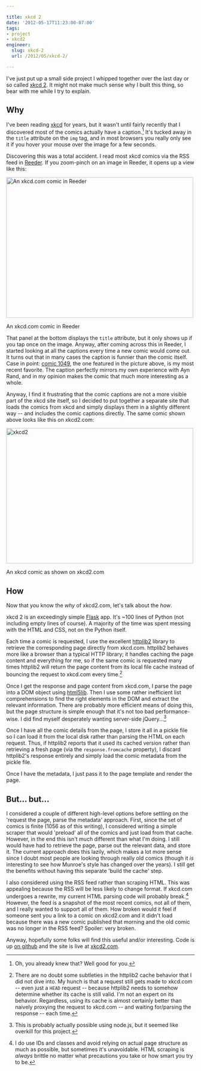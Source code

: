 ```yaml
---

title: xkcd 2
date: '2012-05-17T11:23:00-07:00'
tags:
- project
- xkcd2
engineer:
  slug: xkcd-2
  url: /2012/05/xkcd-2/

---
```


I've just put up a small side project I whipped together over the last day or so called [xkcd 2][]. It might not make much sense why I built this thing, so bear with me while I try to explain.


## Why

I've been reading [xkcd][] for years, but it wasn't until fairly recently that I discovered most of the comics actually have a caption.[^xkcd1] It's tucked away in the `title` attribute on the `img` tag, and in most browsers you really only see it if you hover your mouse over the image for a few seconds.

Discovering this was a total accident. I read most xkcd comics via the RSS feed in [Reeder][]. If you zoom-pinch on an image in Reeder, it opens up a view like this:

<div class="image caption center">
    <a href="http://www.flickr.com/photos/76037594@N06/7206331966/">
        <img src="http://farm8.staticflickr.com/7241/7206331966_c6419e544e.jpg" width="500" height="375" alt="An xkcd.com comic in Reeder">
    </a>
    <p>An xkcd.com comic in Reeder</p>
</div>

That panel at the bottom displays the `title` attribute, but it only shows up if you tap once on the image. Anyway, after coming across this in Reeder, I started looking at all the captions every time a new comic would come out. It turns out that in many cases the caption is funnier than the comic itself. Case in point: [comic 1049][], the one featured in the picture above, is my most recent favorite. The caption perfectly mirrors my own experience with Ayn Rand, and in my opinion makes the comic that much more interesting as a whole.

<!-- more -->

Anyway, I find it frustrating that the comic captions are not a more visible part of the xkcd site itself, so I decided to put together a separate site that loads the comics from xkcd and simply displays them in a slightly different way -- and includes the comic captions directly. The same comic shown above looks like this on xkcd2.com:

<div class="image caption center">
    <a href="http://www.flickr.com/photos/76037594@N06/7213096382/">
        <img src="http://farm9.staticflickr.com/8151/7213096382_db69df1d70.jpg" width="500" height="361" alt="xkcd2" class="center"/>
    </a>
    <p>An xkcd comic as shown on xkcd2.com</p>
</div>


## How

Now that you know the *why* of xkcd2.com, let's talk about the *how*.

xkcd 2 is an exceedingly simple [Flask][] app. It's ~100 lines of Python (not including empty lines of course). A majority of the time was spent messing with the HTML and CSS, not on the Python itself.

Each time a comic is requested, I use the excellent [httplib2][] library to retrieve the corresponding page directly from xkcd.com. httplib2 behaves more like a browser than a typical HTTP library; it handles caching the page content and everything for me, so if the same comic is requested many times httplib2 will return the page content from its local file cache instead of bouncing the request to xkcd.com every time.[^xkcd2]

Once I get the response and page content from xkcd.com, I parse the page into a DOM object using [html5lib][]. Then I use some rather inefficient list comprehensions to find the right elements in the DOM and extract the relevant information. There are probably more efficient means of doing this, but the page structure is simple enough that it's not too bad performance-wise. I did find myself desperately wanting server-side jQuery...[^xkcd3]

Once I have all the comic details from the page, I store it all in a pickle file so I can load it from the local disk rather than parsing the HTML on each request. Thus, if httplib2 reports that it used its cached version rather than retrieving a fresh page (via the `response.fromcache` property), I discard httplib2's response entirely and simply load the comic metadata from the pickle file.

Once I have the metadata, I just pass it to the page template and render the page.


## But... but...

I considered a couple of different high-level options before settling on the 'request the page, parse the metadata' approach. First, since the set of comics is finite (1056 as of this writing), I considered writing a simple scraper that would 'preload' all of the comics and just load from that cache. However, in the end this isn't much different than what I'm doing. I still would have had to retrieve the page, parse out the relevant data, and store it. The current approach does this lazily, which makes a lot more sense since I doubt most people are looking through really old comics (though it *is* interesting to see how Munroe's style has changed over the years). I still get the benefits without having this separate 'build the cache' step.

I also considered using the RSS feed rather than scraping HTML. This was appealing because the RSS will be less likely to change format. If xkcd.com undergoes a rewrite, my current HTML parsing code will probably break.[^xkcd4] However, the feed is a snapshot of the most recent comics, not all of them, and I really wanted to support all of them. How broken would it feel if someone sent you a link to a comic on xkcd2.com and it didn't load because there was a new comic published that morning and the old comic was no longer in the RSS feed? Spoiler: very broken.

Anyway, hopefully some folks will find this useful and/or interesting. Code is up [on github][1] and the site is live at [xkcd2.com][xkcd 2].


[^xkcd1]: Oh, you already knew that? Well good for you.

[^xkcd2]: There are no doubt some subtleties in the httplib2 cache behavior that I did not dive into. My hunch is that a request still gets made to xkcd.com -- even just a `HEAD` request -- because httplib2 needs to somehow determine whether its cache is still valid. I'm not an expert on its behavior. Regardless, using its cache is almost certainly better than naively proxying the request to xkcd.com -- and waiting for/parsing the response -- each time.

[^xkcd3]: This is probably actually possible using node.js, but it seemed like overkill for this project.

[^xkcd4]: I do use IDs and classes and avoid relying on actual page structure as much as possible, but sometimes it's unavoidable. HTML scraping is *always* brittle no matter what precautions you take or how smart you try to be.

[xkcd 2]: http://xkcd2.com/
[xkcd]: http://xkcd.com/
[Reeder]: http://reederapp.com/
[comic 1049]: http://xkcd2.com/1049/
[Flask]: http://flask.pocoo.org/
[httplib2]: http://code.google.com/p/httplib2/
[html5lib]: https://github.com/html5lib
[1]: https://github.com/tylerbutler/xkcd2
